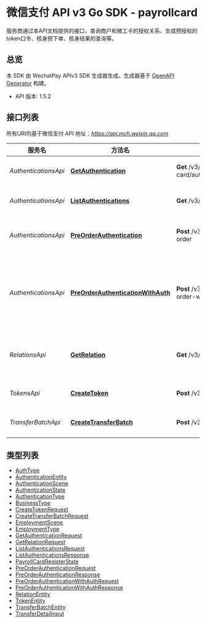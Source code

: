 # 微信支付 API v3 Go SDK - payrollcard

服务商通过本API文档提供的接口，查询商户和微工卡的授权关系、生成预授权的token口令、核身预下单、核身结果的查询等。

## 总览
本 SDK 由 WechatPay APIv3 SDK 生成器生成。生成器基于 [OpenAPI Generator](https://openapi-generator.tech) 构建。

- API 版本: 1.5.2

## 接口列表

所有URI均基于微信支付 API 地址：*https://api.mch.weixin.qq.com*

服务名 | 方法名 | HTTP 请求 | 描述
------------ | ------------- | ------------- | -------------
*AuthenticationsApi* | [**GetAuthentication**](AuthenticationsApi.md#getauthentication) | **Get** /v3/payroll-card/authentications/{authenticate_number} | 获取核身结果
*AuthenticationsApi* | [**ListAuthentications**](AuthenticationsApi.md#listauthentications) | **Get** /v3/payroll-card/authentications | 查询核身记录
*AuthenticationsApi* | [**PreOrderAuthentication**](AuthenticationsApi.md#preorderauthentication) | **Post** /v3/payroll-card/authentications/pre-order | 微工卡核身预下单
*AuthenticationsApi* | [**PreOrderAuthenticationWithAuth**](AuthenticationsApi.md#preorderauthenticationwithauth) | **Post** /v3/payroll-card/authentications/pre-order-with-auth | 微工卡核身预下单（流程中完成授权）
*RelationsApi* | [**GetRelation**](RelationsApi.md#getrelation) | **Get** /v3/payroll-card/relations/{openid} | 查询微工卡授权关系
*TokensApi* | [**CreateToken**](TokensApi.md#createtoken) | **Post** /v3/payroll-card/tokens | 生成授权token
*TransferBatchApi* | [**CreateTransferBatch**](TransferBatchApi.md#createtransferbatch) | **Post** /v3/payroll-card/transfer-batches | 发起批量转账


## 类型列表

 - [AuthType](AuthType.md)
 - [AuthenticationEntity](AuthenticationEntity.md)
 - [AuthenticationScene](AuthenticationScene.md)
 - [AuthenticationState](AuthenticationState.md)
 - [AuthenticationType](AuthenticationType.md)
 - [BusinessType](BusinessType.md)
 - [CreateTokenRequest](CreateTokenRequest.md)
 - [CreateTransferBatchRequest](CreateTransferBatchRequest.md)
 - [EmploymentScene](EmploymentScene.md)
 - [EmploymentType](EmploymentType.md)
 - [GetAuthenticationRequest](GetAuthenticationRequest.md)
 - [GetRelationRequest](GetRelationRequest.md)
 - [ListAuthenticationsRequest](ListAuthenticationsRequest.md)
 - [ListAuthenticationsResponse](ListAuthenticationsResponse.md)
 - [PayrollCardRegisterState](PayrollCardRegisterState.md)
 - [PreOrderAuthenticationRequest](PreOrderAuthenticationRequest.md)
 - [PreOrderAuthenticationResponse](PreOrderAuthenticationResponse.md)
 - [PreOrderAuthenticationWithAuthRequest](PreOrderAuthenticationWithAuthRequest.md)
 - [PreOrderAuthenticationWithAuthResponse](PreOrderAuthenticationWithAuthResponse.md)
 - [RelationEntity](RelationEntity.md)
 - [TokenEntity](TokenEntity.md)
 - [TransferBatchEntity](TransferBatchEntity.md)
 - [TransferDetailInput](TransferDetailInput.md)

